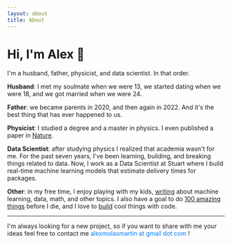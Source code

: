 ```yaml
---
layout: about
title: About
---
```



<div id="hi"><h1>
  Hi, I'm Alex 👋
<span></span></h1></div>

I'm a husband, father, physicist, and data scientist. In that order.

**Husband**: I met my soulmate when we were 13, we started dating when we were 18, and we got married when we were 24.

**Father**: we became parents in 2020, and then again in 2022. And it's the best thing that has ever happened to us.

**Physicist**: I studied a degree and a master in physics. I even published a paper in <a href="https://www.nature.com/articles/s41467-019-11841-2">Nature</a>.

**Data Scientist**: after studying physics I realized that academia wasn't for me. For the past seven years, I've been learning, building, and breaking things related to data. Now, I work as a Data Scientist at Stuart where I build real-time machine learning models that estimate delivery times for packages.

**Other**: in my free time, I enjoy playing with my kids, <a href="/blog">writing</a> about machine learning, data, math, and other topics. I also have a goal to do <a href="/100-list">100 amazing things</a> before I die, and I love to <a href="https://www.github.com/alexmolas">build</a> cool things with code.

<hr>

I'm always looking for a new project, so if you want to share with me your ideas feel free to contact me  <span style="color:#007bff">alexmolasmartin at gmail dot com</span> !
